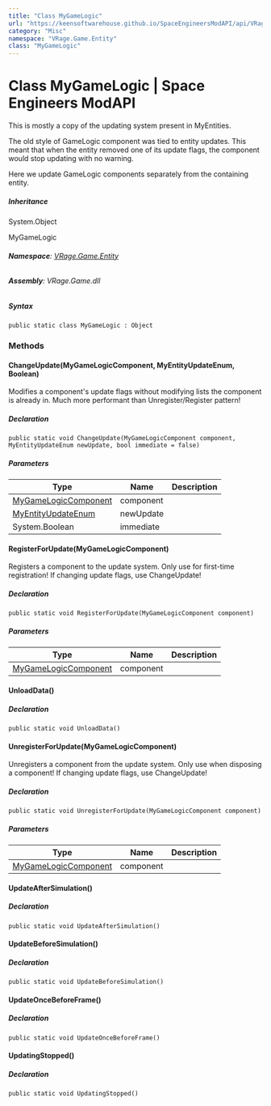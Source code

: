```yaml
---
title: "Class MyGameLogic"
url: "https://keensoftwarehouse.github.io/SpaceEngineersModAPI/api/VRage.Game.Entity.MyGameLogic.html"
category: "Misc"
namespace: "VRage.Game.Entity"
class: "MyGameLogic"
---
```


# Class MyGameLogic | Space Engineers ModAPI

This is mostly a copy of the updating system present in MyEntities.

The old style of GameLogic component was tied to entity updates. This meant that when the entity removed one of its update flags, the component would stop updating with no warning.

Here we update GameLogic components separately from the containing entity.

##### Inheritance

System.Object

MyGameLogic

###### **Namespace**: [VRage.Game.Entity](https://keensoftwarehouse.github.io/SpaceEngineersModAPI/api/VRage.Game.Entity.html)

###### **Assembly**: VRage.Game.dll

##### Syntax

```
public static class MyGameLogic : Object
```

### Methods

#### ChangeUpdate(MyGameLogicComponent, MyEntityUpdateEnum, Boolean)

Modifies a component's update flags without modifying lists the component is already in. Much more performant than Unregister/Register pattern!

##### Declaration

```
public static void ChangeUpdate(MyGameLogicComponent component, MyEntityUpdateEnum newUpdate, bool immediate = false)
```

##### Parameters

| Type | Name | Description |
| --- | --- | --- |
| [MyGameLogicComponent](https://keensoftwarehouse.github.io/SpaceEngineersModAPI/api/VRage.Game.Components.MyGameLogicComponent.html) | component |     |
| [MyEntityUpdateEnum](https://keensoftwarehouse.github.io/SpaceEngineersModAPI/api/VRage.ModAPI.MyEntityUpdateEnum.html) | newUpdate |     |
| System.Boolean | immediate |     |

#### RegisterForUpdate(MyGameLogicComponent)

Registers a component to the update system. Only use for first-time registration! If changing update flags, use ChangeUpdate!

##### Declaration

```
public static void RegisterForUpdate(MyGameLogicComponent component)
```

##### Parameters

| Type | Name | Description |
| --- | --- | --- |
| [MyGameLogicComponent](https://keensoftwarehouse.github.io/SpaceEngineersModAPI/api/VRage.Game.Components.MyGameLogicComponent.html) | component |     |

#### UnloadData()

##### Declaration

```
public static void UnloadData()
```

#### UnregisterForUpdate(MyGameLogicComponent)

Unregisters a component from the update system. Only use when disposing a component! If changing update flags, use ChangeUpdate!

##### Declaration

```
public static void UnregisterForUpdate(MyGameLogicComponent component)
```

##### Parameters

| Type | Name | Description |
| --- | --- | --- |
| [MyGameLogicComponent](https://keensoftwarehouse.github.io/SpaceEngineersModAPI/api/VRage.Game.Components.MyGameLogicComponent.html) | component |     |

#### UpdateAfterSimulation()

##### Declaration

```
public static void UpdateAfterSimulation()
```

#### UpdateBeforeSimulation()

##### Declaration

```
public static void UpdateBeforeSimulation()
```

#### UpdateOnceBeforeFrame()

##### Declaration

```
public static void UpdateOnceBeforeFrame()
```

#### UpdatingStopped()

##### Declaration

```
public static void UpdatingStopped()
```